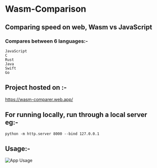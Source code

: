 # Wasm-Comparison

## Comparing speed on web, Wasm vs JavaScript

### Compares between 6 languages:-
    JavaScript
    C
    Rust
    Java
    Swift
    Go

## Project hosted on :-
https://wasm-comparer.web.app/

## For running locally, run through a local server eg:- 
```python -m http.server 8000 --bind 127.0.0.1```
    
## Usage:-
  ![App Usage](./ss.png "Usage")
